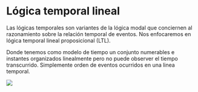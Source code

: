 # Lógica temporal lineal
Las lógicas temporales son variantes de la lógica modal que conciernen al razonamiento sobre la relación temporal de eventos. Nos enfocaremos en lógica temporal lineal proposicional (LTL).

Donde tenemos como modelo de tiempo un conjunto numerables e instantes organizados linealmente pero no puede observer el tiempo transcurrido. Simplemente orden de eventos ocurridos en una linea temporal.

![](Pasted%20image%2020250331180846.png)

